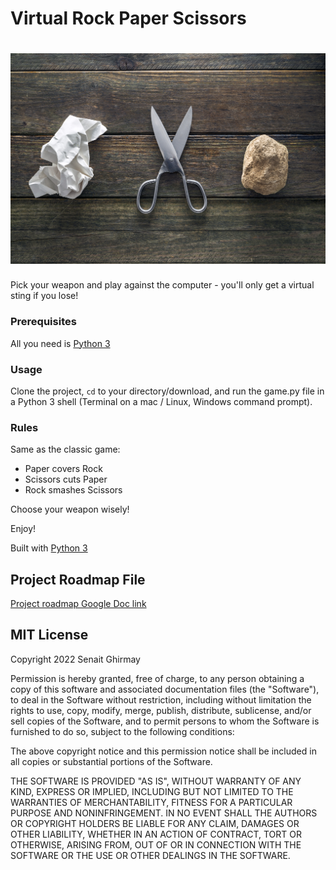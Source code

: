 # Virtual Rock Paper Scissors

# ![rps image](rps.jpeg)

Pick your weapon and play against the computer - you'll only get a virtual sting if you lose!

### Prerequisites
All you need is <a href="https://www.python.org" target="Python3">Python 3</a>

### Usage
Clone the project, <code>cd</code> to your directory/download, and run the game.py file in a Python 3 shell (Terminal on a mac / Linux, Windows command prompt).

### Rules
Same as the classic game:
<ul>
<li>Paper covers Rock</li>
<li>Scissors cuts Paper </li>
<li>Rock smashes Scissors</li>
</ul>

Choose your weapon wisely!

Enjoy!

Built with <a href="https://www.python.org" target="Python3">Python 3</a>


## Project Roadmap File
[Project roadmap Google Doc link](https://docs.google.com/document/d/1K8XV7cZv6bwTCjouuYp8O_H9rfkyl2Q7WVApY0cQef8/edit?usp=sharing)


## MIT License

Copyright 2022 Senait Ghirmay

Permission is hereby granted, free of charge, to any person obtaining a copy of this software and associated documentation files (the "Software"), to deal in the Software without restriction, including without limitation the rights to use, copy, modify, merge, publish, distribute, sublicense, and/or sell copies of the Software, and to permit persons to whom the Software is furnished to do so, subject to the following conditions:

The above copyright notice and this permission notice shall be included in all copies or substantial portions of the Software.

THE SOFTWARE IS PROVIDED "AS IS", WITHOUT WARRANTY OF ANY KIND, EXPRESS OR IMPLIED, INCLUDING BUT NOT LIMITED TO THE WARRANTIES OF MERCHANTABILITY, FITNESS FOR A PARTICULAR PURPOSE AND NONINFRINGEMENT. IN NO EVENT SHALL THE AUTHORS OR COPYRIGHT HOLDERS BE LIABLE FOR ANY CLAIM, DAMAGES OR OTHER LIABILITY, WHETHER IN AN ACTION OF CONTRACT, TORT OR OTHERWISE, ARISING FROM, OUT OF OR IN CONNECTION WITH THE SOFTWARE OR THE USE OR OTHER DEALINGS IN THE SOFTWARE.
